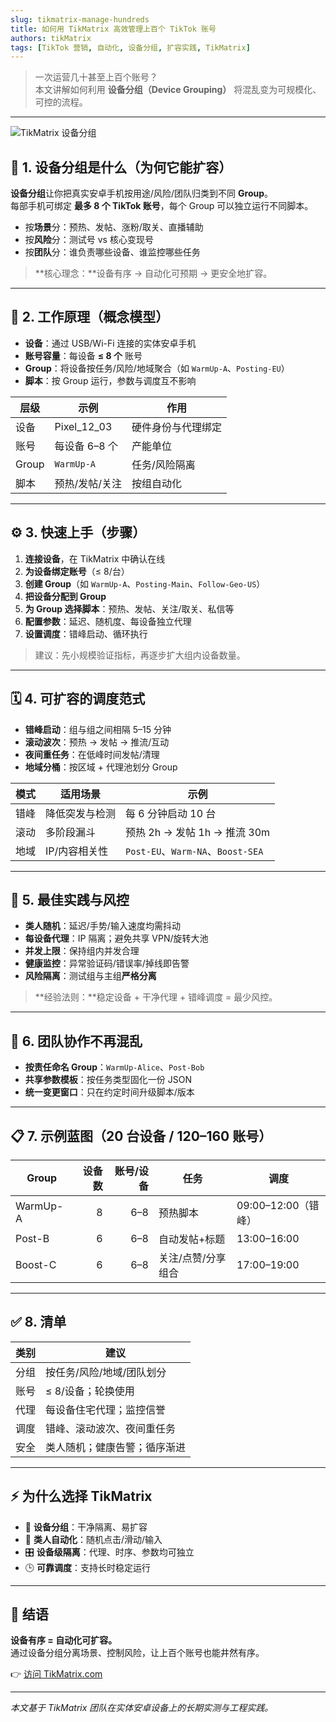 ```yaml
---
slug: tikmatrix-manage-hundreds
title: 如何用 TikMatrix 高效管理上百个 TikTok 账号
authors: tikMatrix
tags: [TikTok 营销, 自动化, 设备分组, 扩容实践, TikMatrix]
---
```


> 一次运营几十甚至上百个账号？  
> 本文讲解如何利用 **设备分组（Device Grouping）** 将混乱变为可规模化、可控的流程。

<!-- truncate -->
---
![TikMatrix 设备分组](/img/blog/tikmatrix-device-grouping.webp)

## 🧭 1. 设备分组是什么（为何它能扩容）

**设备分组**让你把真实安卓手机按用途/风险/团队归类到不同 **Group**。  
每部手机可绑定 **最多 8 个 TikTok 账号**，每个 Group 可以独立运行不同脚本。

- 按**场景**分：预热、发帖、涨粉/取关、直播辅助  
- 按**风险**分：测试号 vs 核心变现号  
- 按**团队**分：谁负责哪些设备、谁监控哪些任务

> **核心理念：**设备有序 → 自动化可预期 → 更安全地扩容。

---

## 🧩 2. 工作原理（概念模型）

- **设备**：通过 USB/Wi-Fi 连接的实体安卓手机  
- **账号容量**：每设备 **≤ 8 个** 账号  
- **Group**：将设备按任务/风险/地域聚合（如 `WarmUp-A`、`Posting-EU`）  
- **脚本**：按 Group 运行，参数与调度互不影响

| 层级 | 示例 | 作用 |
|---|---|---|
| 设备 | Pixel_12_03 | 硬件身份与代理绑定 |
| 账号 | 每设备 6–8 个 | 产能单位 |
| Group | `WarmUp-A` | 任务/风险隔离 |
| 脚本 | 预热/发帖/关注 | 按组自动化 |

---

## ⚙️ 3. 快速上手（步骤）

1. **连接设备**，在 TikMatrix 中确认在线  
2. **为设备绑定账号**（≤ 8/台）  
3. **创建 Group**（如 `WarmUp-A`、`Posting-Main`、`Follow-Geo-US`）  
4. **把设备分配到 Group**  
5. **为 Group 选择脚本**：预热、发帖、关注/取关、私信等  
6. **配置参数**：延迟、随机度、每设备独立代理  
7. **设置调度**：错峰启动、循环执行

> 建议：先小规模验证指标，再逐步扩大组内设备数量。

---

## 🗓️ 4. 可扩容的调度范式

- **错峰启动**：组与组之间相隔 5–15 分钟  
- **滚动波次**：预热 → 发帖 → 推流/互动  
- **夜间重任务**：在低峰时间发帖/清理  
- **地域分桶**：按区域 + 代理池划分 Group

| 模式 | 适用场景 | 示例 |
|---|---|---|
| 错峰 | 降低突发与检测 | 每 6 分钟启动 10 台 |
| 滚动 | 多阶段漏斗 | 预热 2h → 发帖 1h → 推流 30m |
| 地域 | IP/内容相关性 | `Post-EU`、`Warm-NA`、`Boost-SEA` |

---

## 🧠 5. 最佳实践与风控

- **类人随机**：延迟/手势/输入速度均需抖动  
- **每设备代理**：IP 隔离；避免共享 VPN/旋转大池  
- **并发上限**：保持组内并发合理  
- **健康监控**：异常验证码/错误率/掉线即告警  
- **风险隔离**：测试组与主组**严格分离**

> **经验法则：**稳定设备 + 干净代理 + 错峰调度 = 最少风控。

---

## 👥 6. 团队协作不再混乱

- **按责任命名 Group**：`WarmUp-Alice`、`Post-Bob`  
- **共享参数模板**：按任务类型固化一份 JSON  
- **统一变更窗口**：只在约定时间升级脚本/版本

---

## 📋 7. 示例蓝图（20 台设备 / 120–160 账号）

| Group | 设备数 | 账号/设备 | 任务 | 调度 |
|---|---:|---:|---|---|
| WarmUp-A | 8 | 6–8 | 预热脚本 | 09:00–12:00（错峰） |
| Post-B | 6 | 6–8 | 自动发帖+标题 | 13:00–16:00 |
| Boost-C | 6 | 6–8 | 关注/点赞/分享组合 | 17:00–19:00 |

---

## ✅ 8. 清单

| 类别 | 建议 |
|---|---|
| 分组 | 按任务/风险/地域/团队划分 |
| 账号 | ≤ 8/设备；轮换使用 |
| 代理 | 每设备住宅代理；监控信誉 |
| 调度 | 错峰、滚动波次、夜间重任务 |
| 安全 | 类人随机；健康告警；循序渐进 |

---

## ⚡ 为什么选择 TikMatrix

- 🧩 **设备分组**：干净隔离、易扩容  
- 🧠 **类人自动化**：随机点击/滑动/输入  
- 🎛️ **设备级隔离**：代理、时序、参数均可独立  
- 🕒 **可靠调度**：支持长时稳定运行

---

## 🏁 结语

**设备有序 = 自动化可扩容。**  
通过设备分组分离场景、控制风险，让上百个账号也能井然有序。

👉 [访问 TikMatrix.com](https://www.tikmatrix.com)

---

_本文基于 TikMatrix 团队在实体安卓设备上的长期实测与工程实践。_
